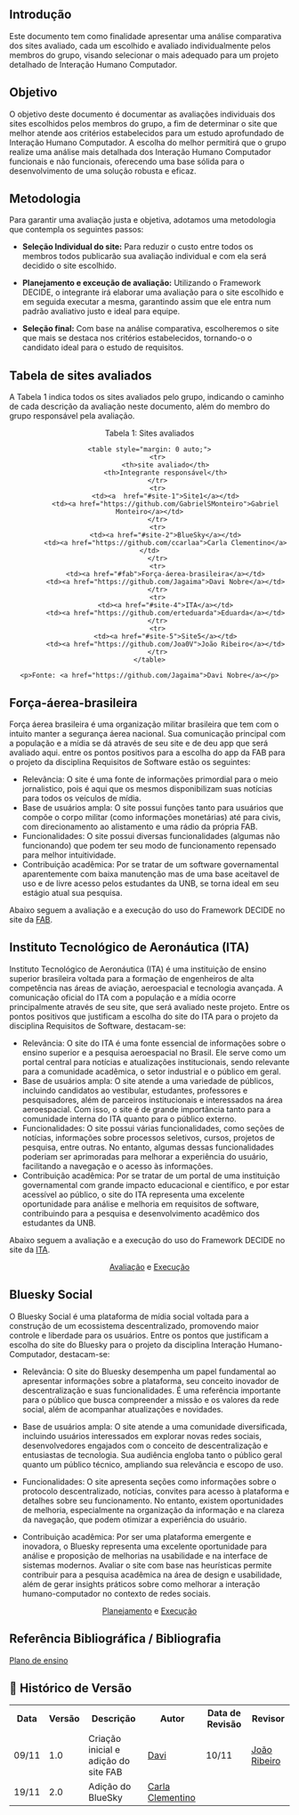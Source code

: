 ## Introdução
Este documento tem como finalidade apresentar uma análise comparativa dos sites avaliado, cada um escolhido e avaliado individualmente pelos membros do grupo, visando selecionar o mais adequado para um projeto detalhado de Interação Humano Computador. 

## Objetivo
O objetivo deste documento é documentar as avaliações individuais dos sites escolhidos pelos membros do grupo, a fim de determinar o site que melhor atende aos critérios estabelecidos para um estudo aprofundado de Interação Humano Computador. A escolha do melhor permitirá que o grupo realize uma análise mais detalhada dos Interação Humano Computador funcionais e não funcionais, oferecendo uma base sólida para o desenvolvimento de uma solução robusta e eficaz.

## Metodologia
Para garantir uma avaliação justa e objetiva, adotamos uma metodologia que contempla os seguintes passos:

- **Seleção Individual do site:** Para reduzir o custo entre todos os membros todos publicarão sua avaliação individual e com ela será decidido o site escolhido. 

- **Planejamento e exceução de avaliação:** Utilizando o Framework DECIDE, o integrante irá elaborar uma avaliação para o site escolhido e em seguida executar a mesma, garantindo assim que ele entra num padrão avaliativo justo e ideal para equipe. 

- **Seleção final:** Com base na análise comparativa, escolheremos o site que mais se destaca nos critérios estabelecidos, tornando-o o candidato ideal para o estudo de requisitos.


## Tabela de sites avaliados
A Tabela 1 indica todos os sites avaliados pelo grupo, indicando o caminho de cada descrição da avaliação neste documento, além do membro do grupo responsável pela avaliação.

<div style="text-align: center;">
    <p>Tabela 1: Sites avaliados</p>

    <table style="margin: 0 auto;">
        <tr>
            <th>site avaliado</th>
            <th>Integrante responsável</th>
        </tr>
        <tr>
            <td><a  href="#site-1">Site1</a></td>
            <td><a href="https://github.com/GabrielSMonteiro">Gabriel Monteiro</a></td>
        </tr>
        <tr>
            <td><a href="#site-2">BlueSky</a></td>
            <td><a href="https://github.com/ccarlaa">Carla Clementino</a></td>
        </tr>
        <tr>
            <td><a href="#fab">Força-áerea-brasileira</a></td>
            <td><a href="https://github.com/Jagaima">Davi Nobre</a></td>
        </tr>
        <tr>
            <td><a href="#site-4">ITA</a></td>
            <td><a href="https://github.com/erteduarda">Eduarda</a></td>
        </tr>
        <tr>
            <td><a href="#site-5">Site5</a></td>
            <td><a href="https://github.com/Joa0V">João Ribeiro</a></td>
        </tr>
    </table>

    <p>Fonte: <a href="https://github.com/Jagaima">Davi Nobre</a></p>
</div>



## Força-áerea-brasileira
Força áerea brasileira é uma organização militar brasileira que tem com o intuito manter a segurança áerea nacional. Sua comunicação principal com a população e a mídia se dá através de seu site e de deu app que será avaliado aqui. entre os pontos positivos para a escolha do app da FAB para o projeto da disciplina Requisitos de Software estão os seguintes:

- Relevância: O site é uma fonte de informações primordial para o meio jornalistico, pois é aqui que os mesmos disponibilizam suas notícias para todos os veículos de mídia. 
- Base de usuários ampla: O site possui funções tanto para usuários que compõe o corpo militar (como informações monetárias) até para civis, com direcionamento ao alistamento e uma rádio da própria FAB.
- Funcionalidades: O site possui diversas funcionalidades (algumas não funcionando) que podem ter seu modo de funcionamento repensado para melhor intuitividade. 
- Contribuição acadêmica: Por se tratar de um software governamental aparentemente com baixa manutenção mas de uma base aceitavel de uso e de livre acesso pelos estudantes da UNB, se torna ideal em seu estágio atual sua pesquisa. 

Abaixo seguem a avaliação e a execução do uso do Framework DECIDE no site da [FAB](https://www.fab.mil.br/index.php).

## Instituto Tecnológico de Aeronáutica (ITA)
Instituto Tecnológico de Aeronáutica (ITA) é uma instituição de ensino superior brasileira voltada para a formação de engenheiros de alta competência nas áreas de aviação, aeroespacial e tecnologia avançada. A comunicação oficial do ITA com a população e a mídia ocorre principalmente através de seu site, que será avaliado neste projeto. Entre os pontos positivos que justificam a escolha do site do ITA para o projeto da disciplina Requisitos de Software, destacam-se:

- Relevância: O site do ITA é uma fonte essencial de informações sobre o ensino superior e a pesquisa aeroespacial no Brasil. Ele serve como um portal central para notícias e atualizações institucionais, sendo relevante para a comunidade acadêmica, o setor industrial e o público em geral.
- Base de usuários ampla: O site atende a uma variedade de públicos, incluindo candidatos ao vestibular, estudantes, professores e pesquisadores, além de parceiros institucionais e interessados na área aeroespacial. Com isso, o site é de grande importância tanto para a comunidade interna do ITA quanto para o público externo.
- Funcionalidades: O site possui várias funcionalidades, como seções de notícias, informações sobre processos seletivos, cursos, projetos de pesquisa, entre outras. No entanto, algumas dessas funcionalidades poderiam ser aprimoradas para melhorar a experiência do usuário, facilitando a navegação e o acesso às informações.
- Contribuição acadêmica: Por se tratar de um portal de uma instituição governamental com grande impacto educacional e científico, e por estar acessível ao público, o site do ITA representa uma excelente oportunidade para análise e melhoria em requisitos de software, contribuindo para a pesquisa e desenvolvimento acadêmico dos estudantes da UNB.
  
Abaixo seguem a avaliação e a execução do uso do Framework DECIDE no site da [ITA](http://ita.br).

<div align="center">                                                                        
    <a href="../../assets/avaliacao_ita.pdf" target="_blank">Avaliação</a>     
    e
    <a href="../../assets/execucao_ita.pdf" target="_blank">Execução</a>
</div>

## Bluesky Social

O Bluesky Social é uma plataforma de mídia social voltada para a construção de um ecossistema descentralizado, promovendo maior controle e liberdade para os usuários. Entre os pontos que justificam a escolha do site do Bluesky para o projeto da disciplina Interação Humano-Computador, destacam-se:

- Relevância: O site do Bluesky desempenha um papel fundamental ao apresentar informações sobre a plataforma, seu conceito inovador de descentralização e suas funcionalidades. É uma referência importante para o público que busca compreender a missão e os valores da rede social, além de acompanhar atualizações e novidades.

- Base de usuários ampla: O site atende a uma comunidade diversificada, incluindo usuários interessados em explorar novas redes sociais, desenvolvedores engajados com o conceito de descentralização e entusiastas de tecnologia. Sua audiência engloba tanto o público geral quanto um público técnico, ampliando sua relevância e escopo de uso.

- Funcionalidades: O site apresenta seções como informações sobre o protocolo descentralizado, notícias, convites para acesso à plataforma e detalhes sobre seu funcionamento. No entanto, existem oportunidades de melhoria, especialmente na organização da informação e na clareza da navegação, que podem otimizar a experiência do usuário.

- Contribuição acadêmica: Por ser uma plataforma emergente e inovadora, o Bluesky representa uma excelente oportunidade para análise e proposição de melhorias na usabilidade e na interface de sistemas modernos. Avaliar o site com base nas heurísticas permite contribuir para a pesquisa acadêmica na área de design e usabilidade, além de gerar insights práticos sobre como melhorar a interação humano-computador no contexto de redes sociais.

<div align="center">                                                                        
    <a href="../../assets/planejamento_bluesky.pdf" target="_blank">Planejamento</a>     
    e
    <a href="../../assets/avaliacao_bluesky.pdf" target="_blank">Execução</a>
</div>

## Referência Bibliográfica / Bibliografia
[Plano de ensino](https://aprender3.unb.br/pluginfile.php/2972625/mod_resource/content/56/Plano_de_Ensino%20FIHC%20022024%20Turma%2001%20v1.pdf)
<a id="c1"></a>

## :round_pushpin: Histórico de Versão 
<div align="center">
    <table style="margin: auto;">
        <tr>
            <th>Data</th>
            <th>Versão</th>
            <th>Descrição</th>
            <th>Autor</th>
            <th>Data de Revisão</th>
            <th>Revisor</th>
        </tr>
        <tr>
            <td>09/11</td>
            <td>1.0</td>
            <td>Criação inicial e adição do site FAB</td>
            <td><a href="https://github.com/Jagaima">Davi</a></td>
            <td>10/11</td>
            <td><a href="https://github.com/Joa0V">João Ribeiro</a></td>
         </tr>
         <tr>
            <td>19/11</td>
            <td>2.0</td>
            <td>Adição do BlueSky</td>
            <td><a href="https://github.com/ccarlaa">Carla Clementino</a></td>
            <td></td>
            <td><a href="https://github.com/"></a></td>
         </tr>       
        </table>
    </div>